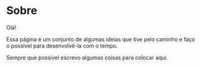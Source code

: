 # Sobre

Olá!

Essa página é um conjunto de algumas ideias que tive pelo caminho e faço o possível para desenvolvê-la com o tempo.

Sempre que possível escrevo algumas coisas para colocar aqui.
